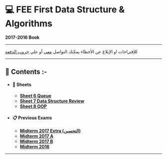 # :computer: FEE First Data Structure & Algorithms
**2017-2016 Book**
***    
للإقتراحات او الإبلاغ عن الأخطاء يمكنك التواصل [معي](https://www.facebook.com/TarekkMA1) أو علي [جروب الدفعة](https://www.facebook.com/groups/FEE.52/)
***
## :book: **Contents :-**

* #### :pencil: Sheets
    * [**Sheet 6 Queue**](/sheets17/sheet6/_.md)
    * [**Sheet 7 Data Structure Review**](/sheets17/sheet7/_.md)
    * [**Sheet 8 OOP**](/sheets17/sheet8/_.md)

* #### :clipboard: Previous Exams
    * [**Midterm 2017 Extra (التحسين)**](/Exams/mid17extra/_ans.md)
    * [**Midterm 2017 A**](/Exams/mid17a/_ans.md)
    * [**Midterm 2017 B**](/Exams/mid17b/_ans.md)
    * [**Midterm 2016**](/Exams/Mid16/1.md)
***
